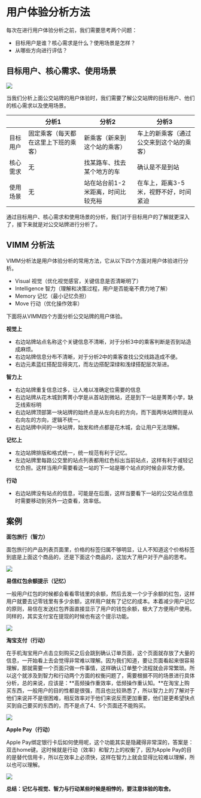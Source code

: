 # 用户体验分析方法

每次在进行用户体验分析之前，我们需要思考两个问题：

- 目标用户是谁？核心需求是什么？使用场景是怎样？
- 从哪些方向进行评估？

## 目标用户、核心需求、使用场景

![](../img/04/04_01_02_01_bus_stop.png)

当我们分析上面公交站牌的用户体验时，我们需要了解公交站牌的目标用户、他们的核心需求以及使用场景。

||分析1|分析2|分析3|
|---|---|---|---|
|目标用户|固定乘客（每天都在这里上下班的乘客）|新乘客（新来到这个站的乘客）|车上的新乘客（通过公交来到这个站的乘客）|
|核心需求|无|找某路车、找去某个地方的车|确认是不是到站|
|使用场景|无|站在站台前1-2米距离，时间比较充裕|在车上，距离3-5米，视野不好，时间紧迫|

通过目标用户、核心需求和使用场景的分析，我们对于目标用户的了解就更深入了，接下来就是对公交站牌进行分析了。

## VIMM 分析法

VIMM分析法是用户体验分析的常用方法，它从以下四个方面对用户体验进行分析。

- Visual 		视觉（优化视觉感官，关键信息是否清晰明了）
- Intelligence 	智力（理解和决策过程，用户是否能毫不费力地了解）
- Memory 		记忆（最小记忆负担）
- Move 			行动（优化操作效率）

下面将从VIMM四个方面分析公交站牌的用户体验。

**视觉上**

- 右边站牌站点名称这个关键信息不清晰，对于分析3中的乘客判断是否到站造成麻烦。
- 右边站牌信息分布不清晰，对于分析2中的乘客查找公交线路造成不便。
- 右边元素蓝红搭配显得突兀，而左边搭配深绿和浅绿搭配层次渐进。

**智力上**

- 右边站牌重复信息过多，让人难以准确定位需要的信息
- 右边站牌从花木城到菁菁小学是从首站到微站，还是到下一站是菁菁小学，缺乏线索标明
- 右边站牌顶部第一块站牌的始终点是从左向右的方向，而下面两块站牌则是从右向左的方向，逻辑不统一。
- 右边站牌中间的一块站牌，始发和终点都是花木城，会让用户无法理解。

**记忆上**

- 左边站牌排版和格式统一，统一规范有利于记忆。
- 左边站牌里每路公交里的站点列表都用红色标出当前站点，这样有利于减轻记忆负担。这样当用户需要看这一站的下一站是哪个站点的时候会非常方便。

**行动**

- 右边站牌没有站点的信息，可能是在后面，这样当要看下一站的公交站点信息时需要移动到另外一边查看，效率低。

## 案例

**面包旅行（智力）**

面包旅行的产品列表页面里，价格的标签归属不够明显，让人不知道这个价格标签到底是上面这个商品的，还是下面这个商品的，这加大了用户对于产品的思考。

![](../img/04/04_01_02_02_bread_trip.png)

**易信红包余额提示（记忆）**

一般用户红包的时候都会看看零钱里的余额，然后去发一个少于余额的红包，这样用户就要去记零钱里有多少余额，这样用户就有了记忆的成本。本着减少用户记忆的原则，易信在发送红包界面直接显示了用户的钱包余额，极大了方便用户使用。同样的，其实支付宝在提现的时候也有这个提示功能。

![](../img/04/04_01_02_03_yixin_red_paper.png)

**淘宝支付（行动）**

在手机淘宝用户点击立刻购买之后会跳到确认订单页面，这个页面就存放了大量的信息，一开始看上去会觉得非常难以理解。因为我们知道，要让页面看起来很容易理解，那就需要一个页面只做一件事情，这样确认订单整个流程就会非常繁琐。所以这个就涉及到智力和行动两个方面的权衡问题了，需要根据不同的场景进行具体分析，总的来说，应该是：**高频操作重效率，低频操作重认知。**在淘宝上购买东西，一般用户的目的性都是很强，而且也比较熟悉了，所以智力上的了解对于他们来说并不是很困难，相反效率对于他们来说反而更加重要，他们是更希望快点买到自己要买的东西的，而不是点了4、5个页面还不能购买。

![](../img/04/04_01_02_04_taobao.png)

**Apple Pay（行动）**

Apple Pay绑定银行卡后如何使用呢，这个功能其实是隐藏得非常深的，答案是：双击home键。这时候就是行动（效率）和智力上的权衡了，因为Apple Pay的目的是替代信用卡，所以在效率上必须快，这样在智力上就会显得比较难以理解，所以也可以理解。

![](../img/04/04_01_02_05_apple_pay.png)

**总结：记忆与视觉、智力与行动某些时候是相悖的，要注意体验的取舍。**